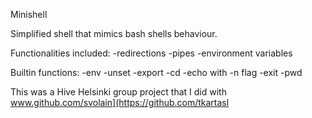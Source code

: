 Minishell

Simplified shell that mimics bash shells behaviour.

Functionalities included:
-redirections
-pipes
-environment variables

Builtin functions:
-env
-unset
-export
-cd
-echo with -n flag
-exit
-pwd

This was a Hive Helsinki group project that I did with www.github.com/svolain](https://github.com/tkartasl
